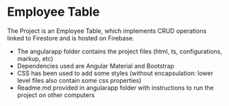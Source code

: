 # Employee Table

The Project is an Employee Table, which implements CRUD operations linked to Firestore and is hosted on Firebase. 
- The angularapp folder contains the project files (html, ts, configurations, markup, etc)
- Dependencies used are Angular Material and Bootstrap
- CSS has been used to add some styles (without encapsulation: lower level files also contain some css properties)
- Readme.md provided in angularapp folder with instructions to run the project on other computers
